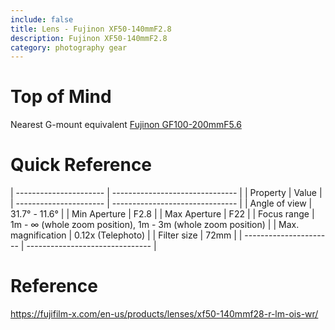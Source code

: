 ```yaml
---
include: false
title: Lens - Fujinon XF50-140mmF2.8 
description: Fujinon XF50-140mmF2.8
category: photography gear
---
```


# Top of Mind

Nearest G-mount equivalent [Fujinon GF100-200mmF5.6](fujinon-gf100-200mmf56-r-lm-ois-wr.md)

# Quick Reference

| ---------------------- | ------------------------------- |
| Property               | Value                           |
| ---------------------- | ------------------------------- |
| Angle of view          | 31.7° - 11.6°                   |
| Min Aperture           | F2.8                            |
| Max Aperture           | F22                             |
| Focus range            | 1m - ∞ (whole zoom position), 1m - 3m (whole zoom position) |
| Max. magnification     | 0.12x (Telephoto)               |
| Filter size            | 72mm                            |
| ---------------------- | ------------------------------- |


# Reference
https://fujifilm-x.com/en-us/products/lenses/xf50-140mmf28-r-lm-ois-wr/
